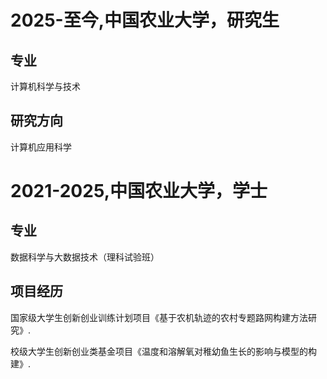 2025-至今,中国农业大学，研究生
======
专业
---
计算机科学与技术

研究方向
---
计算机应用科学

2021-2025,中国农业大学，学士
======
专业
---
数据科学与大数据技术（理科试验班）

项目经历
---
国家级大学生创新创业训练计划项目《基于农机轨迹的农村专题路网构建方法研究》.

校级大学生创新创业类基金项目《温度和溶解氧对稚幼鱼生长的影响与模型的构建》.
